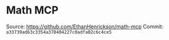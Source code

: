 # Math MCP

Source: https://github.com/EthanHenrickson/math-mcp
Commit: `a33739ad63c3354a370404227c0adfa02c6c4ce5`
